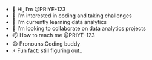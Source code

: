 - 👋 Hi, I’m @PRIYE-123
- 👀 I’m interested in coding and taking challenges 
- 🌱 I’m currently learning data analytics
- 💞️ I’m looking to collaborate on data analytics projects
- 📫 How to reach me @PRIYE-123
- 😄 Pronouns:Coding buddy
- ⚡ Fun fact: still figuring out..

<!---
PRIYE-123/PRIYE-123 is a ✨ special ✨ repository because its `README.md` (this file) appears on your GitHub profile.
You can click the Preview link to take a look at your changes.
--->
